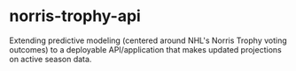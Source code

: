 # norris-trophy-api
Extending predictive modeling (centered around NHL's Norris Trophy voting outcomes) to a deployable API/application that makes updated projections on active season data.
